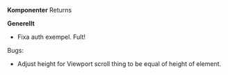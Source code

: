 **Komponenter**
Returns


**Generellt**
* Fixa auth exempel. Fult! 


Bugs:
* Adjust height for Viewport scroll thing to be equal of height of element. 
